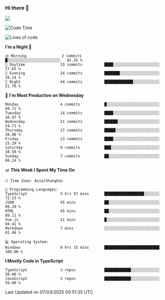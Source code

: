 ### Hi there 👋

<img src="https://github-readme-stats.vercel.app/api/top-langs/?username=lhvision"/>

<!--START_SECTION:waka-->
![Code Time](http://img.shields.io/badge/Code%20Time-55%20hrs%2047%20mins-blue)

![Lines of code](https://img.shields.io/badge/From%20Hello%20World%20I%27ve%20Written-70.2%20thousand%20lines%20of%20code-blue)

**I'm a Night 🦉** 

```text
🌞 Morning                2 commits           █░░░░░░░░░░░░░░░░░░░░░░░░   02.35 % 
🌆 Daytime                15 commits          ████░░░░░░░░░░░░░░░░░░░░░   17.65 % 
🌃 Evening                24 commits          ███████░░░░░░░░░░░░░░░░░░   28.24 % 
🌙 Night                  44 commits          █████████████░░░░░░░░░░░░   51.76 % 
```
📅 **I'm Most Productive on Wednesday** 

```text
Monday                   4 commits           █░░░░░░░░░░░░░░░░░░░░░░░░   04.71 % 
Tuesday                  14 commits          ████░░░░░░░░░░░░░░░░░░░░░   16.47 % 
Wednesday                21 commits          ██████░░░░░░░░░░░░░░░░░░░   24.71 % 
Thursday                 17 commits          █████░░░░░░░░░░░░░░░░░░░░   20.00 % 
Friday                   13 commits          ████░░░░░░░░░░░░░░░░░░░░░   15.29 % 
Saturday                 9 commits           ███░░░░░░░░░░░░░░░░░░░░░░   10.59 % 
Sunday                   7 commits           ██░░░░░░░░░░░░░░░░░░░░░░░   08.24 % 
```


📊 **This Week I Spent My Time On** 

```text
🕑︎ Time Zone: Asia/Shanghai

💬 Programming Languages: 
TypeScript               5 hrs 57 mins       ██████████████████░░░░░░░   72.23 % 
JSON                     45 mins             ██░░░░░░░░░░░░░░░░░░░░░░░   09.19 % 
HTML                     45 mins             ██░░░░░░░░░░░░░░░░░░░░░░░   09.11 % 
Vue.js                   21 mins             █░░░░░░░░░░░░░░░░░░░░░░░░   04.41 % 
Markdown                 7 mins              ░░░░░░░░░░░░░░░░░░░░░░░░░   01.48 % 

💻 Operating System: 
Windows                  8 hrs 15 mins       █████████████████████████   100.00 % 
```

**I Mostly Code in TypeScript** 

```text
TypeScript               3 repos             ████████████░░░░░░░░░░░░░   50.00 % 
JavaScript               3 repos             ████████████░░░░░░░░░░░░░   50.00 % 
```




 Last Updated on 07/03/2025 00:51:35 UTC
<!--END_SECTION:waka-->
